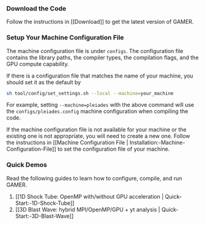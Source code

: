 ### Download the Code

Follow the instructions in [[Download]] to get the latest version of GAMER.

### Setup Your Machine Configuration File

The machine configuration file is under `configs`. The configuration file contains the library paths, the compiler types, the compilation flags, and the GPU compute capability.

If there is a configuration file that matches the name of your machine, you should set it as the default by

```bash
sh tool/config/set_settings.sh --local --machine=your_machine
```

For example, setting `--machine=pleiades` with the above command will use the `configs/pleiades.config` machine configuration when compiling the code.

If the machine configuration file is not available for your machine or the existing one is not appropriate, you will need to create a new one. Follow the instructions in [[Machine Configuration File | Installation:-Machine-Configuration-File]] to set the configuration file of your machine.

### Quick Demos

Read the following guides to learn how to configure, compile, and run GAMER.

1. [[1D Shock Tube: OpenMP with/without GPU acceleration | Quick-Start:-1D-Shock-Tube]]
2. [[3D Blast Wave: hybrid MPI/OpenMP/GPU + yt analysis | Quick-Start:-3D-Blast-Wave]]
